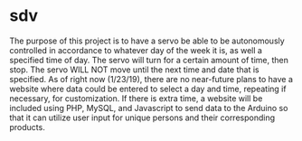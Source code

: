 # sdv

The purpose of this project is to have a servo be able to be autonomously controlled in accordance
to whatever day of the week it is, as well a specified time of day. The servo will turn for a certain amount
of time, then stop. The servo WILL NOT move until the next time and date that is specified. As of right now (1/23/19),
there are no near-future plans to have a website where data could be entered to select a day and time, repeating if
necessary, for customization. If there is extra time, a website will be included using PHP, MySQL, and Javascript to send
data to the Arduino so that it can utilize user input for unique persons and their corresponding products.
